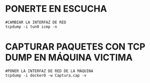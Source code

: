 
# PONERTE EN ESCUCHA
```shell
#CAMBIAR LA INTERFAZ DE RED
tcpdump -i tun0 icmp -n
```

# CAPTURAR PAQUETES CON TCP DUMP EN MÁQUINA VICTIMA
```shell
#PONER LA INTERFAZ DE RED DE LA MÁQUINA
tcpdump -i docker0 -w Captura.cap -v
```